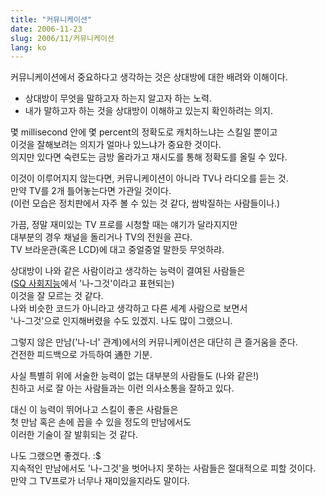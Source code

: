 ```yaml
---
title: "커뮤니케이션"
date: 2006-11-23
slug: 2006/11/커뮤니케이션
lang: ko
---
```


커뮤니케이션에서 중요하다고 생각하는 것은 상대방에 대한 배려와 이해이다. 

- 상대방이 무엇을 말하고자 하는지 알고자 하는 노력.
- 내가 말하고자 하는 것을 상대방이 이해하고 있는지 확인하려는 의지.

몇 millisecond 안에 몇 percent의 정확도로 캐치하느냐는 스킬일 뿐이고   
이것을 잘해보려는 의지가 얼마나 있느냐가 중요한 것이다.   
의지만 있다면 숙련도는 금방 올라가고 재시도를 통해 정확도를 올릴 수 있다.   

이것이 이루어지지 않는다면, 커뮤니케이션이 아니라 TV나 라디오를 듣는 것.  
만약 TV를 2개 틀어놓는다면 가관일 것이다.   
(이런 모습은 정치판에서 자주 볼 수 있는 것 같다, 쌈박질하는 사람들이나.)

가끔, 정말 재미있는 TV 프로를 시청할 때는 얘기가 달라지지만  
대부분의 경우 채널을 돌리거나 TV의 전원을 끈다.  
TV 브라운관(혹은 LCD)에 대고 중얼중얼 말한듯 무엇하랴.

상대방이 나와 같은 사람이라고 생각하는 능력이 결여된 사람들은  
([SQ 사회지능](http://www.yes24.com/Goods/FTGoodsView.aspx?goodsNo=2172137&CategoryNumber=001001025001006)에서 '나-그것'이라고 표현되는)   
이것을 잘 모르는 것 같다.  
나와 비슷한 코드가 아니라고 생각하고 다른 세계 사람으로 보면서   
'나-그것'으로 인지해버렸을 수도 있겠지. 나도 많이 그랬으니.  

그렇지 않은 만남('나-너' 관계)에서의 커뮤니케이션은 대단히 큰 즐거움을 준다.  
건전한 피드백으로 가득하여 通한 기분.

사실 특별히 위에 서술한 능력이 없는 대부분의 사람들도 (나와 같은!)  
친하고 서로 잘 아는 사람들과는 이런 의사소통을 잘하고 있다.  

대신 이 능력이 뛰어나고 스킬이 좋은 사람들은   
첫 만남 혹은 손에 꼽을 수 있을 정도의 만남에서도   
이러한 기술이 잘 발휘되는 것 같다.

나도 그랬으면 좋겠다. :$  
지속적인 만남에서도 '나-그것'을 벗어나지 못하는 사람들은 절대적으로 피할 것이다.  
만약 그 TV프로가 너무나 재미있을지라도 말이다.  
